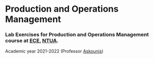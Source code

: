 # Production and Operations Management


### Lab Exercises for Production and Operations Management course at [ECE](https://www.ece.ntua.gr/en), [NTUA](https://www.ntua.gr/en).
Academic year 2021-2022 (Professor [Askounis](https://www.ece.ntua.gr/en/staff/75))